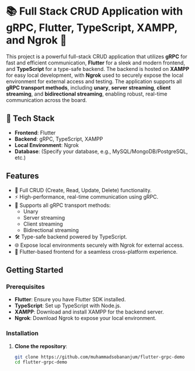 # 📚 Full Stack CRUD Application with gRPC, Flutter, TypeScript, XAMPP, and Ngrok 🚀

This project is a powerful full-stack CRUD application that utilizes **gRPC** for fast and efficient communication, **Flutter** for a sleek and modern frontend, and **TypeScript** for a type-safe backend. The backend is hosted on **XAMPP** for easy local development, with **Ngrok** used to securely expose the local environment for external access and testing. The application supports all **gRPC transport methods**, including **unary**, **server streaming**, **client streaming**, and **bidirectional streaming**, enabling robust, real-time communication across the board.

## 🔧 Tech Stack

- **Frontend**: Flutter
- **Backend**: gRPC, TypeScript, XAMPP
- **Local Environment**: Ngrok
- **Database**: (Specify your database, e.g., MySQL/MongoDB/PostgreSQL, etc.)

## Features

- 🚀 Full CRUD (Create, Read, Update, Delete) functionality.
- ⚡ High-performance, real-time communication using gRPC.
- 🔁 Supports all gRPC transport methods:
  - Unary
  - Server streaming
  - Client streaming
  - Bidirectional streaming
- 🛠️ Type-safe backend powered by TypeScript.
- 🌐 Expose local environments securely with Ngrok for external access.
- 📱 Flutter-based frontend for a seamless cross-platform experience.

## Getting Started

### Prerequisites

- **Flutter**: Ensure you have Flutter SDK installed.
- **TypeScript**: Set up TypeScript with Node.js.
- **XAMPP**: Download and install XAMPP for the backend server.
- **Ngrok**: Download Ngrok to expose your local environment.

### Installation

1. **Clone the repository**:
    ```bash
    git clone https://github.com/muhammadsobananjum/flutter-grpc-demo
    cd flutter-grpc-demo
    ```
